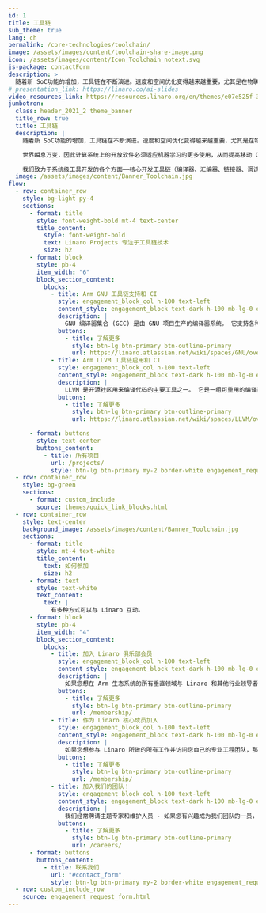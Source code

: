 ```yaml
---
id: 1
title: 工具链
sub_theme: true
lang: ch
permalink: /core-technologies/toolchain/
image: /assets/images/content/toolchain-share-image.png
icon: /assets/images/content/Icon_Toolchain_notext.svg
js-package: contactForm
description: >
  随着新 SoC功能的增加，工具链在不断演进。速度和空间优化变得越来越重要，尤其是在物联网领域。新的安全功能需要编译器和工具支持。
# presentation_link: https://linaro.co/ai-slides
video_resources_link: https://resources.linaro.org/en/themes/e07e525f-3fa5-44db-a1b2-bc673a318fe4
jumbotron:
  class: header_2021_2 theme_banner
  title_row: true
  title: 工具链
  description: |
    随着新 SoC功能的增加，工具链在不断演进。速度和空间优化变得越来越重要，尤其是在物联网领域。新的安全功能需要编译器和工具支持。

    世界瞬息万变，因此计算系统上的开放软件必须适应机器学习的更多使用，从而提高移动 CPU 性能。 Linaro 自 2010 年成立以来一直为 Arm 架构提供开源工具，直接与上游社区合作，如 GCC、Binutils、GDB、Glibc、Newlib、LLVM、Clang、LLD、LLDB、QEMU、Valgrind 和 OpenOCD。 我们的使命是改进和维护开源 Arm 工具链项目。

    我们致力于系统级工具开发的各个方面——核心开发工具链（编译器、汇编器、链接器、调试器）、核心系统库（动态链接器、c-库）和仿真。Linaro 为 ARM和 AArch64 架构 构建和测试 LLVM 社区集成版本 (http://releases.llvm.org/download.html)。 Linaro 维护者担任 QEMU 和 Glibc 项目的发布管理人。
  image: /assets/images/content/Banner_Toolchain.jpg
flow:
  - row: container_row
    style: bg-light py-4
    sections:
      - format: title
        style: font-weight-bold mt-4 text-center
        title_content:
          style: font-weight-bold
          text: Linaro Projects 专注于工具链技术
          size: h2
      - format: block
        style: pb-4
        item_width: "6"
        block_section_content:
          blocks:
            - title: Arm GNU 工具链支持和 CI
              style: engagement_block_col h-100 text-left
              content_style: engagement_block text-dark h-100 mb-lg-0 engagement_block_content d-flex flex-column justify-content-around align-items-baseline
              description: |
                GNU 编译器集合 (GCC) 是由 GNU 项目生产的编译器系统。 它支持各种编程语言，是 GNU 工具链的关键组件。 它是大多数与 GNU 和 Linux 相关的项目（包括 Linux 内核）的标准编译器。 这个 Linaro 项目专注于改进流行 Arm 内核的优化、支持编译器清理程序、支持新的 Armv8 架构特性和改进调试体验。
              buttons:
                - title: 了解更多
                  style: btn-lg btn-primary btn-outline-primary
                  url: https://linaro.atlassian.net/wiki/spaces/GNU/overview
            - title: Arm LLVM 工具链启用和 CI
              style: engagement_block_col h-100 text-left
              content_style: engagement_block text-dark h-100 mb-lg-0 engagement_block_content d-flex flex-column justify-content-around align-items-baseline
              description: |
                LLVM 是开源社区用来编译代码的主要工具之一。 它是一组可重用的编译器和工具链技术，用于开发任何编程语言的前端和任何指令集架构的后端。 LLDB 是 LLVM 项目的调试器组件。 Linaro 工具链团队积极维护 LLDB 项目，并拥有 Arm 和 AArch64 目标特定代码库。 我们针对AArch64和Arm目标进行了优化，实施了新的工具，并改进了现有的代码尺寸和速度。
              buttons:
                - title: 了解更多
                  style: btn-lg btn-primary btn-outline-primary
                  url: https://linaro.atlassian.net/wiki/spaces/LLVM/overview

      - format: buttons
        style: text-center
        buttons_content:
          - title: 所有项目
            url: /projects/
            style: btn-lg btn-primary my-2 border-white engagement_request_contact_btn
  - row: container_row
    style: bg-green
    sections:
      - format: custom_include
        source: themes/quick_link_blocks.html
  - row: container_row
    style: text-center
    background_image: /assets/images/content/Banner_Toolchain.jpg
    sections:
      - format: title
        style: mt-4 text-white
        title_content:
          text: 如何参加
          size: h2
      - format: text
        style: text-white
        text_content:
          text: |
            有多种方式可以与 Linaro 互动。
      - format: block
        style: pb-4
        item_width: "4"
        block_section_content:
          blocks:
            - title: 加入 Linaro 俱乐部会员
              style: engagement_block_col h-100 text-left
              content_style: engagement_block text-dark h-100 mb-lg-0 engagement_block_content d-flex flex-column justify-content-around align-items-baseline
              description: |
                如果您想在 Arm 生态系统的所有垂直领域与 Linaro 和其他行业领导者合作，俱乐部会员资格是您的正确选择。
              buttons:
                - title: 了解更多
                  style: btn-lg btn-primary btn-outline-primary
                  url: /membership/
            - title: 作为 Linaro 核心成员加入
              style: engagement_block_col h-100 text-left
              content_style: engagement_block text-dark h-100 mb-lg-0 engagement_block_content d-flex flex-column justify-content-around align-items-baseline
              description: |
                如果您想参与 Linaro 所做的所有工作并访问您自己的专业工程团队，那么核心会员是您的正确选择。
              buttons:
                - title: 了解更多
                  style: btn-lg btn-primary btn-outline-primary
                  url: /membership/
            - title: 加入我们的团队！
              style: engagement_block_col h-100 text-left
              content_style: engagement_block text-dark h-100 mb-lg-0 engagement_block_content d-flex flex-column justify-content-around align-items-baseline
              description: |
                我们经常聘请主题专家和维护人员 - 如果您有兴趣成为我们团队的一员，请访问 Linaro 职业页面以了解更多信息。
              buttons:
                - title: 了解更多
                  style: btn-lg btn-primary btn-outline-primary
                  url: /careers/
      - format: buttons
        buttons_content:
          - title: 联系我们
            url: "#contact_form"
            style: btn-lg btn-primary my-2 border-white engagement_request_contact_btn
  - row: custom_include_row
    source: engagement_request_form.html
---
```


